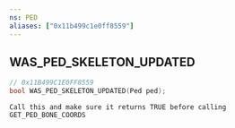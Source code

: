```yaml
---
ns: PED
aliases: ["0x11b499c1e0ff8559"]
---
```

## WAS_PED_SKELETON_UPDATED

```c
// 0x11B499C1E0FF8559
bool WAS_PED_SKELETON_UPDATED(Ped ped);
```

```
Call this and make sure it returns TRUE before calling GET_PED_BONE_COORDS
```
